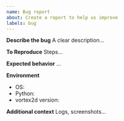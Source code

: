 ```yaml
---
name: Bug report
about: Create a report to help us improve
labels: bug
---
```


**Describe the bug**
A clear description…

**To Reproduce**
Steps…

**Expected behavior**
…

**Environment**
- OS:
- Python:
- vortex2d version:

**Additional context**
Logs, screenshots…
